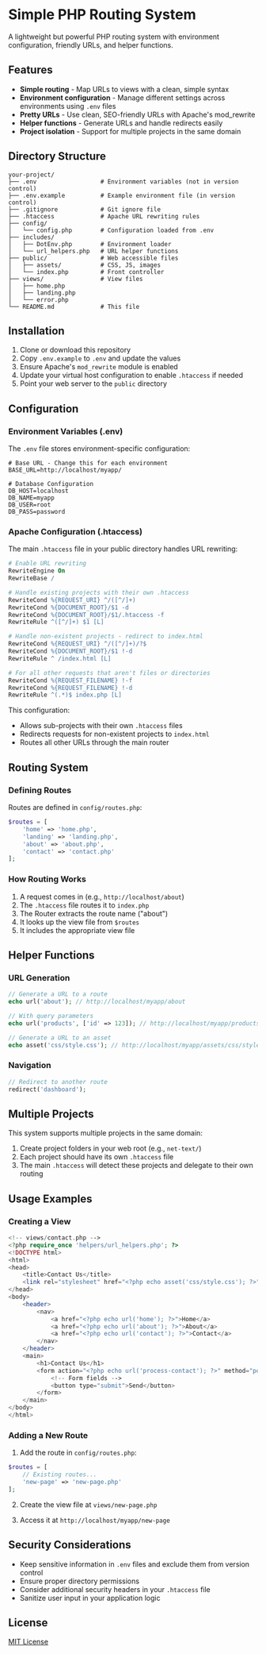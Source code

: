 # Simple PHP Routing System

A lightweight but powerful PHP routing system with environment configuration, friendly URLs, and helper functions.

## Features

- **Simple routing** - Map URLs to views with a clean, simple syntax
- **Environment configuration** - Manage different settings across environments using `.env` files
- **Pretty URLs** - Use clean, SEO-friendly URLs with Apache's mod_rewrite
- **Helper functions** - Generate URLs and handle redirects easily
- **Project isolation** - Support for multiple projects in the same domain

## Directory Structure

```
your-project/
├── .env                  # Environment variables (not in version control)
├── .env.example          # Example environment file (in version control)
├── .gitignore            # Git ignore file
├── .htaccess             # Apache URL rewriting rules
├── config/
│   └── config.php        # Configuration loaded from .env
├── includes/
│   ├── DotEnv.php        # Environment loader
│   └── url_helpers.php   # URL helper functions
├── public/               # Web accessible files
│   ├── assets/           # CSS, JS, images
│   └── index.php         # Front controller
├── views/                # View files
│   ├── home.php
│   ├── landing.php
│   └── error.php
└── README.md             # This file
```

## Installation

1. Clone or download this repository
2. Copy `.env.example` to `.env` and update the values
3. Ensure Apache's `mod_rewrite` module is enabled
4. Update your virtual host configuration to enable `.htaccess` if needed
5. Point your web server to the `public` directory

## Configuration

### Environment Variables (.env)

The `.env` file stores environment-specific configuration:

```
# Base URL - Change this for each environment
BASE_URL=http://localhost/myapp/

# Database Configuration
DB_HOST=localhost
DB_NAME=myapp
DB_USER=root
DB_PASS=password
```

### Apache Configuration (.htaccess)

The main `.htaccess` file in your public directory handles URL rewriting:

```apache
# Enable URL rewriting
RewriteEngine On
RewriteBase /

# Handle existing projects with their own .htaccess
RewriteCond %{REQUEST_URI} ^/([^/]+)
RewriteCond %{DOCUMENT_ROOT}/$1 -d
RewriteCond %{DOCUMENT_ROOT}/$1/.htaccess -f
RewriteRule ^([^/]+) $1 [L]

# Handle non-existent projects - redirect to index.html
RewriteCond %{REQUEST_URI} ^/([^/]+)/?$
RewriteCond %{DOCUMENT_ROOT}/$1 !-d
RewriteRule ^ /index.html [L]

# For all other requests that aren't files or directories
RewriteCond %{REQUEST_FILENAME} !-f
RewriteCond %{REQUEST_FILENAME} !-d
RewriteRule ^(.*)$ index.php [L]
```

This configuration:
- Allows sub-projects with their own `.htaccess` files
- Redirects requests for non-existent projects to `index.html`
- Routes all other URLs through the main router

## Routing System

### Defining Routes

Routes are defined in `config/routes.php`:

```php
$routes = [
    'home' => 'home.php',
    'landing' => 'landing.php',
    'about' => 'about.php',
    'contact' => 'contact.php'
];
```

### How Routing Works

1. A request comes in (e.g., `http://localhost/about`)
2. The `.htaccess` file routes it to `index.php`
3. The Router extracts the route name ("about")
4. It looks up the view file from `$routes`
5. It includes the appropriate view file

## Helper Functions

### URL Generation

```php
// Generate a URL to a route
echo url('about'); // http://localhost/myapp/about

// With query parameters
echo url('products', ['id' => 123]); // http://localhost/myapp/products?id=123

// Generate a URL to an asset
echo asset('css/style.css'); // http://localhost/myapp/assets/css/style.css
```

### Navigation

```php
// Redirect to another route
redirect('dashboard');
```

## Multiple Projects

This system supports multiple projects in the same domain:

1. Create project folders in your web root (e.g., `net-text/`)
2. Each project should have its own `.htaccess` file
3. The main `.htaccess` will detect these projects and delegate to their own routing

## Usage Examples

### Creating a View

```php
<!-- views/contact.php -->
<?php require_once 'helpers/url_helpers.php'; ?>
<!DOCTYPE html>
<html>
<head>
    <title>Contact Us</title>
    <link rel="stylesheet" href="<?php echo asset('css/style.css'); ?>">
</head>
<body>
    <header>
        <nav>
            <a href="<?php echo url('home'); ?>">Home</a>
            <a href="<?php echo url('about'); ?>">About</a>
            <a href="<?php echo url('contact'); ?>">Contact</a>
        </nav>
    </header>
    <main>
        <h1>Contact Us</h1>
        <form action="<?php echo url('process-contact'); ?>" method="post">
            <!-- Form fields -->
            <button type="submit">Send</button>
        </form>
    </main>
</body>
</html>
```

### Adding a New Route

1. Add the route in `config/routes.php`:
```php
$routes = [
    // Existing routes...
    'new-page' => 'new-page.php'
];
```

2. Create the view file at `views/new-page.php`

3. Access it at `http://localhost/myapp/new-page`

## Security Considerations

- Keep sensitive information in `.env` files and exclude them from version control
- Ensure proper directory permissions
- Consider additional security headers in your `.htaccess` file
- Sanitize user input in your application logic

## License

[MIT License](LICENSE)
